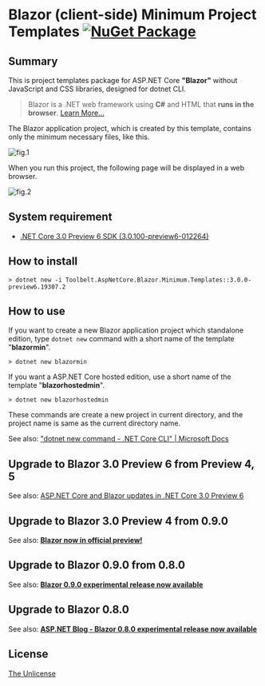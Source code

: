 # Blazor (client-side) Minimum Project Templates [![NuGet Package](https://img.shields.io/badge/nuget-v3.0.0%20Preview%206-orange.svg)](https://www.nuget.org/packages/Toolbelt.AspNetCore.Blazor.Minimum.Templates/3.0.0-preview6.19307.2)

## Summary

This is project templates package for ASP.NET Core **"Blazor"** without JavaScript and CSS libraries, designed for dotnet CLI.

> Blazor is a .NET web framework using **C#** and HTML that **runs in the browser**. [Learn More...](https://blazor.net/)

The Blazor application project, which is created by this template, contains only the minimum necessary files, like this.

![fig.1](https://github.com/jsakamoto/BlazorMinimumTemplates/raw/master/.assets/fig-001.png)

When you run this project, the following page will be displayed in a web browser.

![fig.2](https://raw.githubusercontent.com/jsakamoto/BlazorMinimumTemplates/master/.assets/fig-002.png)

## System requirement

- [.NET Core 3.0 Preview 6 SDK (3.0.100-preview6-012264)](https://dotnet.microsoft.com/download/dotnet-core/3.0)

## How to install

```shell
> dotnet new -i Toolbelt.AspNetCore.Blazor.Minimum.Templates::3.0.0-preview6.19307.2
```

## How to use

If you want to create a new Blazor application project which standalone edition, type `dotnet new` command with a short name of the template "**blazormin**".

```shell
> dotnet new blazormin
```

If you want a ASP.NET Core hosted edition, use a short name of the template "**blazorhostedmin**".

```shell
> dotnet new blazorhostedmin
```

These commands are create a new project in current directory, and the project name is same as the current directory name.

See also: ["dotnet new command - .NET Core CLI" | Microsoft Docs](https://docs.microsoft.com/en-us/dotnet/core/tools/dotnet-new)

## Upgrade to Blazor 3.0 Preview 6 from Preview 4, 5

See also: [ASP.NET Core and Blazor updates in .NET Core 3.0 Preview 6](https://devblogs.microsoft.com/aspnet/asp-net-core-and-blazor-updates-in-net-core-3-0-preview-6/)

## Upgrade to Blazor 3.0 Preview 4 from 0.9.0

See also: **[Blazor now in official preview!](https://devblogs.microsoft.com/aspnet/blazor-now-in-official-preview/)**

## Upgrade to Blazor 0.9.0 from 0.8.0

See also: **[Blazor 0.9.0 experimental release now available](https://devblogs.microsoft.com/aspnet/blazor-0-9-0-experimental-release-now-available/)**

## Upgrade to Blazor 0.8.0

See also: **[ASP.NET Blog - Blazor 0.8.0 experimental release now available](https://blogs.msdn.microsoft.com/webdev/2019/02/05/blazor-0-8-0-experimental-release-now-available/)**

## License

[The Unlicense](https://github.com/jsakamoto/BlazorMinimumTemplates/blob/master/LICENSE)
